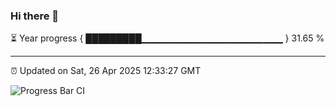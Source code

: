 ### Hi there 👋

⏳ Year progress { █████████▁▁▁▁▁▁▁▁▁▁▁▁▁▁▁▁▁▁▁▁▁ } 31.65 %

---

⏰ Updated on Sat, 26 Apr 2025 12:33:27 GMT

![Progress Bar CI](https://github.com/liununu/liununu/workflows/Progress%20Bar%20CI/badge.svg)
